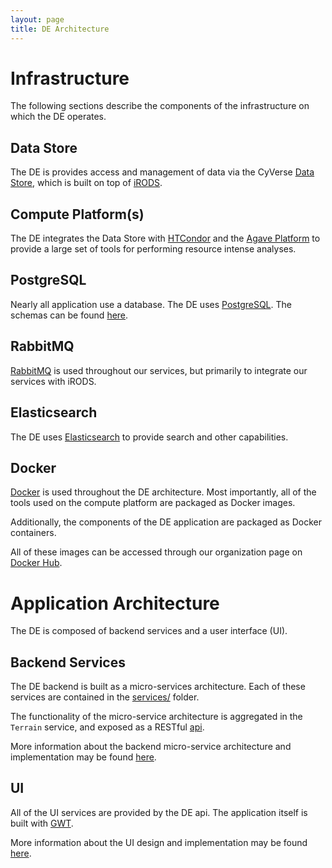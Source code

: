 ```yaml
---
layout: page
title: DE Architecture 
---
```


# Infrastructure

The following sections describe the components of the infrastructure on which the DE operates.

## Data Store
The DE is provides access and management of data via the CyVerse 
[Data Store](http://www.cyverse.org/ci/data-store), which is built on top of 
[iRODS](http://irods.org/).

## Compute Platform(s)
The DE integrates the Data Store with [HTCondor](https://research.cs.wisc.edu/htcondor/) and the
[Agave Platform](http://agaveapi.co/) to provide a large set of tools for performing resource
intense analyses.

## PostgreSQL
Nearly all application use a database. The DE uses [PostgreSQL](http://www.postgresql.org/). The 
schemas can be found 
[here]({{site.github.repository_url}}/tree/master/databases).

## RabbitMQ
[RabbitMQ](https://www.rabbitmq.com/) is used throughout our services, but primarily to integrate 
our services with iRODS.

## Elasticsearch
The DE uses [Elasticsearch](https://www.elastic.co/products/elasticsearch) to provide search and 
other capabilities.

## Docker
[Docker](https://www.docker.com/) is used throughout the DE architecture. Most importantly, all of 
the tools used on the compute platform are packaged as Docker images. 

Additionally, the components of the DE application are packaged as Docker containers.

All of these images can be accessed through our organization page on 
[Docker Hub](https://hub.docker.com/r/discoenv/).

# Application Architecture
The DE is composed of backend services and a user interface (UI).

## Backend Services
The DE backend is built as a micro-services architecture. Each of these services are contained in 
the [services/]({{site.github.repository_url}}/tree/master/services) folder.

The functionality of the micro-service architecture is aggregated in the `Terrain` service, and
exposed as a RESTful [api]({{site.github.url}}/api).

More information about the backend micro-service architecture and implementation may be found
[here]({{site.github.url}}/services).

## UI
All of the UI services are provided by the DE api. The application itself is built with 
[GWT](http://www.gwtproject.org/). 

More information about the UI design and implementation may be found [here]({{site.github.url}}/ui).

